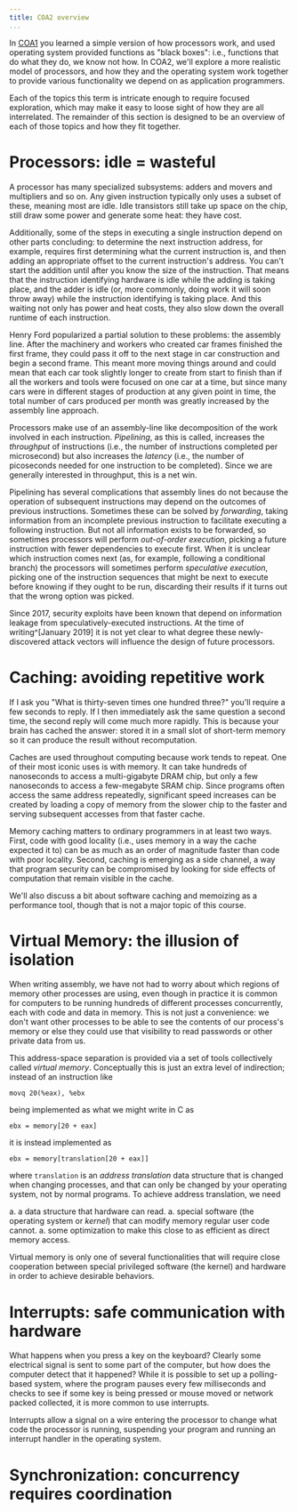 ```yaml
---
title: COA2 overview
...
```


In [COA1](../../COA1/) you learned a simple version of how processors work, and used operating system provided functions as "black boxes": i.e., functions that do what they do, we know not how. In COA2, we'll explore a more realistic model of processors, and how they and the operating system work together to provide various functionality we depend on as application programmers.

Each of the topics this term is intricate enough to require focused exploration, which may make it easy to loose sight of how they are all interrelated. The remainder of this section is designed to be an overview of each of those topics and how they fit together.

# Processors: idle = wasteful

A processor has many specialized subsystems: adders and movers and multipliers and so on. Any given instruction typically only uses a subset of these, meaning most are idle. Idle transistors still take up space on the chip, still draw some power and generate some heat: they have cost.

Additionally, some of the steps in executing a single instruction depend on other parts concluding: to determine the next instruction address, for example, requires first determining what the current instruction is, and then adding an appropriate offset to the current instruction's address. You can't start the addition until after you know the size of the instruction. That means that the instruction identifying hardware is idle while the adding is taking place, and the adder is idle (or, more commonly, doing work it will soon throw away) while the instruction identifying is taking place. And this waiting not only has power and heat costs, they also slow down the overall runtime of each instruction.

Henry Ford popularized a partial solution to these problems: the assembly line. After the machinery and workers who created car frames finished the first frame, they could pass it off to the next stage in car construction and begin a second frame. This meant more moving things around and could mean that each car took slightly longer to create from start to finish than if all the workers and tools were focused on one car at a time, but since many cars were in different stages of production at any given point in time, the total number of cars produced per month was greatly increased by the assembly line approach.

Processors make use of an assembly-line like decomposition of the work involved in each instruction. *Pipelining*, as this is called, increases the *throughput* of instructions (i.e., the number of instructions completed per microsecond) but also increases the *latency* (i.e., the number of picoseconds needed for one instruction to be completed). Since we are generally interested in throughput, this is a net win.

Pipelining has several complications that assembly lines do not because the operation of subsequent instructions may depend on the outcomes of previous instructions. Sometimes these can be solved by *forwarding*, taking information from an incomplete previous instruction to facilitate executing a following instruction. But not all information exists to be forwarded, so sometimes processors will perform *out-of-order execution*, picking a future instruction with fewer dependencies to execute first. When it is unclear which instruction comes next (as, for example, following a conditional branch) the processors will sometimes perform *speculative execution*, picking one of the instruction sequences that might be next to execute before knowing if they ought to be run, discarding their results if it turns out that the wrong option was picked.

Since 2017, security exploits have been known that depend on information leakage from speculatively-executed instructions. At the time of writing^[January 2019] it is not yet clear to what degree these newly-discovered attack vectors will influence the design of future processors.

# Caching: avoiding repetitive work

If I ask you "What is thirty-seven times one hundred three?"
you'll require a few seconds to reply.
If I then immediately ask the same question a second time,
the second reply will come much more rapidly.
This is because your brain has cached the answer: stored it in a small slot of short-term memory
so it can produce the result without recomputation.

Caches are used throughout computing because work tends to repeat.
One of their most iconic uses is with memory.
It can take hundreds of nanoseconds to access a multi-gigabyte DRAM chip,
but only a few nanoseconds to access a few-megabyte SRAM chip.
Since programs often access the same address repeatedly,
significant speed increases can be created
by loading a copy of memory from the slower chip to the faster
and serving subsequent accesses from that faster cache.

Memory caching matters to ordinary programmers in at least two ways.
First, code with good locality (i.e., uses memory in a way the cache expected it to)
can be as much as an order of magnitude faster than code with poor locality.
Second, caching is emerging as a side channel,
a way that program security can be compromised by looking for side effects of computation
that remain visible in the cache.

We'll also discuss a bit about software caching and memoizing as a performance tool,
though that is not a major topic of this course.

# Virtual Memory: the illusion of isolation

When writing assembly, we have not had to worry about which regions of memory other processes are using, even though in practice it is common for computers to be running hundreds of different processes concurrently, each with code and data in memory. This is not just a convenience: we don't want other processes to be able to see the contents of our process's memory or else they could use that visibility to read passwords or other private data from us.

This address-space separation is provided via a set of tools collectively called *virtual memory*. Conceptually this is just an extra level of indirection; instead of an instruction like

    movq 20(%eax), %ebx

being implemented as what we might write in C as

    ebx = memory[20 + eax]

it is instead implemented as

    ebx = memory[translation[20 + eax]]

where `translation` is an *address translation* data structure that is changed when changing processes, and that can only be changed by your operating system, not by normal programs. To achieve address translation, we need

a. a data structure that hardware can read.
a. special software (the operating system or *kernel*) that can modify memory regular user code cannot.
a. some optimization to make this close to as efficient as direct memory access.

Virtual memory is only one of several functionalities that will require close cooperation between special privileged software (the kernel) and hardware in order to achieve desirable behaviors.

# Interrupts: safe communication with hardware

What happens when you press a key on the keyboard?
Clearly some electrical signal is sent to some part of the computer,
but how does the computer detect that it happened?
While it is possible to set up a polling-based system, where the program pauses every few milliseconds and checks to see if some key is being pressed or mouse moved or network packed collected,
it is more common to use interrupts.

Interrupts allow a signal on a wire entering the processor
to change what code the processor is running, suspending your program
and running an interrupt handler in the operating system.



# Synchronization: concurrency requires coordination
